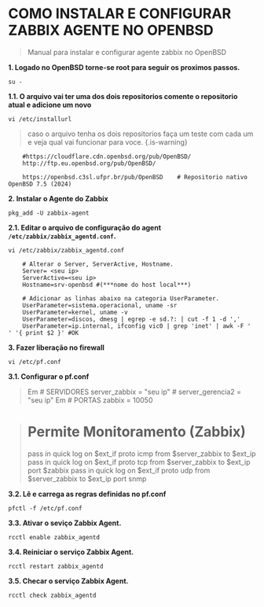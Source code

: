 # COMO INSTALAR E CONFIGURAR ZABBIX AGENTE NO OPENBSD

> Manual para instalar e configurar agente zabbix no OpenBSD

**1. Logado no OpenBSD torne-se root para seguir os proximos passos.**

```
su -
```

**1.1. O arquivo vai ter uma dos dois repositorios comente o repositorio atual e adicione um novo**

```
vi /etc/installurl
```
> caso o arquivo tenha os dois repositorios faça um teste com cada um e veja qual vai funcionar para voce.
{.is-warning}

```
	#https://cloudflare.cdn.openbsd.org/pub/OpenBSD/
	http://ftp.eu.openbsd.org/pub/OpenBSD/
	
	https://openbsd.c3sl.ufpr.br/pub/OpenBSD	# Repositorio nativo OpenBSD 7.5 (2024)
```

**2. Instalar o Agente do Zabbix**

```
pkg_add -U zabbix-agent
```

**2.1. Editar o arquivo de configuração do agent `/etc/zabbix/zabbix_agentd.conf`.**

```
vi /etc/zabbix/zabbix_agentd.conf
```

```
	# Alterar o Server, ServerActive, Hostname.
	Server= <seu ip>
	ServerActive=<seu ip>
	Hostname=srv-openbsd #(***nome do host local***)

	# Adicionar as linhas abaixo na categoria UserParameter.
	UserParameter=sistema.operacional, uname -sr
	UserParameter=kernel, uname -v
	UserParameter=discos, dmesg | egrep -e sd.?: | cut -f 1 -d ','
	UserParameter=ip.internal, ifconfig vic0 | grep 'inet' | awk -F ' ' '{ print $2 }' #OK
```

**3. Fazer liberação no firewall**

```
vi /etc/pf.conf
```

**3.1. Configurar  o pf.conf**

> Em # SERVIDORES
> server_zabbix = "seu ip"		# server_gerencia2 = "seu ip"
> Em # PORTAS
> zabbix = 10050

>	# Permite Monitoramento (Zabbix)
>	pass in quick log on $ext_if proto icmp from $server_zabbix to $ext_ip
>	pass in quick log on $ext_if proto tcp from $server_zabbix to $ext_ip port $zabbix
>	pass in quick log on $ext_if proto udp from $server_zabbix to $ext_ip port snmp


**3.2. Lê e carrega as regras definidas no pf.conf**

```
pfctl -f /etc/pf.conf
```

**3.3. Ativar o seviço Zabbix Agent.**

```
rcctl enable zabbix_agentd
```

**3.4. Reiniciar o serviço Zabbix Agent.**

```
rcctl restart zabbix_agentd
```
**3.5. Checar o serviço Zabbix Agent.**

```
rcctl check zabbix_agentd
```
